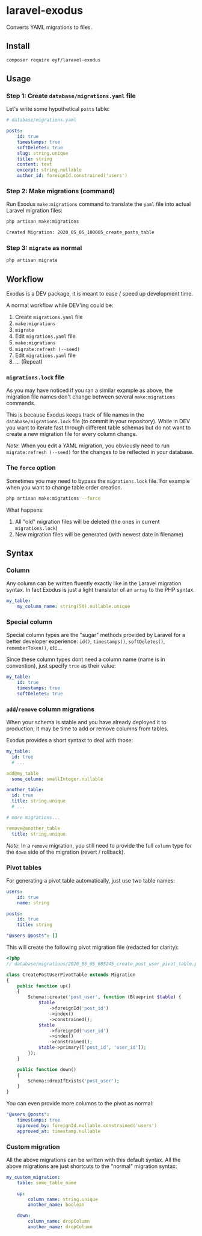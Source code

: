 # laravel-exodus

Converts YAML migrations to files.

## Install

```bash
composer require eyf/laravel-exodus
```

## Usage

### Step 1: Create `database/migrations.yaml` file

Let's write some hypothetical `posts` table:

```yaml
# database/migrations.yaml

posts:
    id: true
    timestamps: true
    softDeletes: true
    slug: string.unique
    title: string
    content: text
    excerpt: string.nullable
    author_id: foreignId.constrained('users')
```

### Step 2: Make migrations (command)

Run Exodus `make:migrations` command to translate the `yaml` file into actual Laravel migration files:

```bash
php artisan make:migrations

Created Migration: 2020_05_05_100005_create_posts_table
```

### Step 3: `migrate` as normal

```bash
php artisan migrate
```

## Workflow

Exodus is a DEV package, it is meant to ease / speed up development time.

A normal workflow while DEV'ing could be:

1. Create `migrations.yaml` file
2. `make:migrations`
3. `migrate`
4. Edit `migrations.yaml` file
5. `make:migrations`
6. `migrate:refresh (--seed)`
7. Edit `migrations.yaml` file
8. ... (Repeat)

### `migrations.lock` file

As you may have noticed if you ran a similar example as above, the migration file names don't change between several `make:migrations` commands.

This is because Exodus keeps track of file names in the `database/migrations.lock` file (to commit in your repository). While in DEV you want to iterate fast through different table schemas but do not want to create a new migration file for every column change.

_Note_: When you edit a YAML migration, you obviously need to run `migrate:refresh (--seed)` for the changes to be reflected in your database.

### The `force` option

Sometimes you may need to bypass the `migrations.lock` file. For example when you want to change table order creation.

```bash
php artisan make:migrations --force
```

What happens:

1. All "old" migration files will be deleted (the ones in current `migrations.lock`)
2. New migration files will be generated (with newest date in filename)

## Syntax

### Column

Any column can be written fluently exactly like in the Laravel migration syntax. In fact Exodus is just a light translator of an `array` to the PHP syntax.

```yaml
my_table:
    my_column_name: string(50).nullable.unique
```

### Special column

Special column types are the "sugar" methods provided by Laravel for a better developer experience: `id()`, `timestamps()`, `softDeletes()`, `rememberToken()`, etc...

Since these column types dont need a column name (name is in convention), just specify `true` as their value:

```yaml
my_table:
    id: true
    timestamps: true
    softDeletes: true
```

### `add`/`remove` column migrations

When your schema is stable and you have already deployed it to production, it may be time to add or remove columns from tables.

Exodus provides a short syntaxt to deal with those:

```yaml
my_table:
  id: true
  # ...

add@my_table
  some_column: smallInteger.nullable

another_table:
  id: true
  title: string.unique
  # ...

# more migrations...

remove@another_table
  title: string.unique
```

_Note_: In a `remove` migration, you still need to provide the full `column` type for the `down` side of the migration (revert / rollback).

### Pivot tables

For generating a pivot table automatically, just use two table names:

```yaml
users:
    id: true
    name: string

posts:
    id: true
    title: string

"@users @posts": []
```

This will create the following pivot migration file (redacted for clarity):

```php
<?php
// database/migrations/2020_05_05_085245_create_post_user_pivot_table.php

class CreatePostUserPivotTable extends Migration
{
    public function up()
    {
        Schema::create('post_user', function (Blueprint $table) {
            $table
                ->foreignId('post_id')
                ->index()
                ->constrained();
            $table
                ->foreignId('user_id')
                ->index()
                ->constrained();
            $table->primary(['post_id', 'user_id']);
        });
    }

    public function down()
    {
        Schema::dropIfExists('post_user');
    }
}
```

You can even provide more columns to the pivot as normal:

```yaml
"@users @posts":
    timestamps: true
    approved_by: foreignId.nullable.constrained('users')
    approved_at: timestamp.nullable
```

### Custom migration

All the above migrations can be written with this default syntax. All the above migrations are just shortcuts to the "normal" migration syntax:

```yaml
my_custom_migration:
    table: some_table_name

    up:
        column_name: string.unique
        another_name: boolean

    down:
        column_name: dropColumn
        another_name: dropColumn
```
